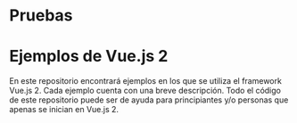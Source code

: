 # Pruebas
# Ejemplos de Vue.js 2
En este repositorio encontrará ejemplos en los que se utiliza el framework
Vue.js 2. Cada ejemplo cuenta con una breve descripción. Todo el código de este
repositorio puede ser de ayuda para principiantes y/o personas que apenas se
inician en Vue.js 2.
